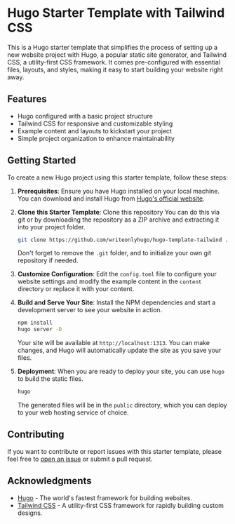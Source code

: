 # Hugo Starter Template with Tailwind CSS

This is a Hugo starter template that simplifies the process of setting up a new
website project with Hugo, a popular static site generator, and Tailwind CSS, a
utility-first CSS framework. It comes pre-configured with essential files,
layouts, and styles, making it easy to start building your website right away.

## Features

- Hugo configured with a basic project structure
- Tailwind CSS for responsive and customizable styling
- Example content and layouts to kickstart your project
- Simple project organization to enhance maintainability

## Getting Started

To create a new Hugo project using this starter template, follow these steps:

1. **Prerequisites**: Ensure you have Hugo installed on your local machine. You
   can download and install Hugo from [Hugo's official
   website](https://gohugo.io/getting-started/installing/).

3. **Clone this Starter Template**: Clone this repository You can do this via
   git or by downloading the repository as a ZIP archive and extracting it into
   your project folder.

   ```bash
   git clone https://github.com/writeonlyhugo/hugo-template-tailwind .
   ```
   
   Don't forget to remove the `.git` folder, and to initialize your own git
   repository if needed.

5. **Customize Configuration**: Edit the `config.toml` file to configure your
   website settings and modify the example content in the `content` directory
   or replace it with your content.

6. **Build and Serve Your Site**: Install the NPM dependencies and start a
   development server to see your website in action.

   ```bash
   npm install
   hugo server -D
   ```

   Your site will be available at `http://localhost:1313`. You can make
   changes, and Hugo will automatically update the site as you save your files.

7. **Deployment**:
   When you are ready to deploy your site, you can use `hugo` to build the
   static files.

   ```bash
   hugo
   ```

   The generated files will be in the `public` directory, which you can deploy
   to your web hosting service of choice.

## Contributing

If you want to contribute or report issues with this starter template, please
feel free to [open an
issue](https://github.com/writeonlyhugo/hugo-template-tailwind/issues) or submit
a pull request.

## Acknowledgments

- [Hugo](https://gohugo.io/) - The world's fastest framework for building
  websites.
- [Tailwind CSS](https://tailwindcss.com/) - A utility-first CSS framework for
  rapidly building custom designs.
